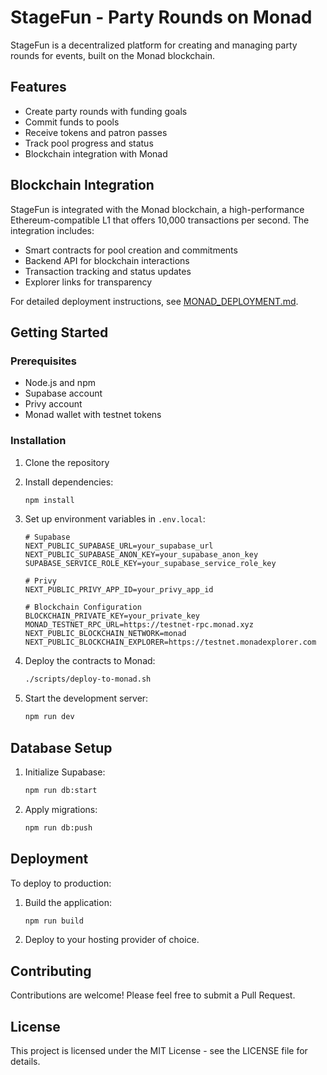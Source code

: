 # StageFun - Party Rounds on Monad

StageFun is a decentralized platform for creating and managing party rounds for events, built on the Monad blockchain.

## Features

- Create party rounds with funding goals
- Commit funds to pools
- Receive tokens and patron passes
- Track pool progress and status
- Blockchain integration with Monad

## Blockchain Integration

StageFun is integrated with the Monad blockchain, a high-performance Ethereum-compatible L1 that offers 10,000 transactions per second. The integration includes:

- Smart contracts for pool creation and commitments
- Backend API for blockchain interactions
- Transaction tracking and status updates
- Explorer links for transparency

For detailed deployment instructions, see [MONAD_DEPLOYMENT.md](./MONAD_DEPLOYMENT.md).

## Getting Started

### Prerequisites

- Node.js and npm
- Supabase account
- Privy account
- Monad wallet with testnet tokens

### Installation

1. Clone the repository
2. Install dependencies:
   ```bash
   npm install
   ```
3. Set up environment variables in `.env.local`:

   ```
   # Supabase
   NEXT_PUBLIC_SUPABASE_URL=your_supabase_url
   NEXT_PUBLIC_SUPABASE_ANON_KEY=your_supabase_anon_key
   SUPABASE_SERVICE_ROLE_KEY=your_supabase_service_role_key

   # Privy
   NEXT_PUBLIC_PRIVY_APP_ID=your_privy_app_id

   # Blockchain Configuration
   BLOCKCHAIN_PRIVATE_KEY=your_private_key
   MONAD_TESTNET_RPC_URL=https://testnet-rpc.monad.xyz
   NEXT_PUBLIC_BLOCKCHAIN_NETWORK=monad
   NEXT_PUBLIC_BLOCKCHAIN_EXPLORER=https://testnet.monadexplorer.com
   ```

4. Deploy the contracts to Monad:

   ```bash
   ./scripts/deploy-to-monad.sh
   ```

5. Start the development server:
   ```bash
   npm run dev
   ```

## Database Setup

1. Initialize Supabase:

   ```bash
   npm run db:start
   ```

2. Apply migrations:
   ```bash
   npm run db:push
   ```

## Deployment

To deploy to production:

1. Build the application:

   ```bash
   npm run build
   ```

2. Deploy to your hosting provider of choice.

## Contributing

Contributions are welcome! Please feel free to submit a Pull Request.

## License

This project is licensed under the MIT License - see the LICENSE file for details.
